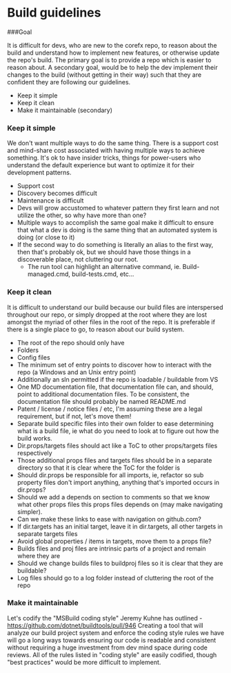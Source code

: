 Build guidelines
================
###Goal

It is difficult for devs, who are new to the corefx repo, to reason about the build and understand how to implement new features, or otherwise update the repo's build.  The primary goal is to provide a repo which is easier to reason about.  A secondary goal, would be to help the dev implement their changes to the build (without getting in their way) such that they are confident they are following our guidelines.

- Keep it simple
- Keep it clean
- Make it maintainable (secondary)

### Keep it simple

We don't want multiple ways to do the same thing.  There is a support cost and mind-share cost associated with having multiple ways to achieve something.  It's ok to have insider tricks, things for power-users who understand the default experience but want to optimize it for their development patterns.
- Support cost
 - Discovery becomes difficult
 - Maintenance is difficult
 - Devs will grow accustomed to whatever pattern they first learn and not utilize the other, so why have more than one?
 - Multiple ways to accomplish the same goal make it difficult to ensure that what a dev is doing is the same thing that an automated system is doing (or close to it)
- If the second way to do something is literally an alias to the first way, then that's probably ok, but we should have those things in a discoverable place, not cluttering our root.
  - The run tool can highlight an alternative command, ie. Build-managed.cmd, build-tests.cmd, etc…

### Keep it clean

It is difficult to understand our build because our build files are interspersed throughout our repo, or simply dropped at the root where they are lost amongst the myriad of other files in the root of the repo.  It is preferable if there is a single place to go, to reason about our build system.  
- The root of the repo should only have 
 - Folders
 - Config files
 - The minimum set of entry points to discover how to interact with the repo (a Windows and an Unix entry point)
 - Additionally an sln permitted if the repo is loadable / buildable from VS
 - One MD documentation file, that documentation file can, and should, point to additional documentation files. To be consistent, the documentation file should probably be named README.md
 - Patent / license / notice files / etc, I'm assuming these are a legal requirement, but if not, let's move them!
- Separate build specific files into their own folder to ease determining what is a build file, ie what do you need to look at to figure out how the build works. 
- Dir.props/targets files should act like a ToC to other props/targets files respectively
 - Those additional props files and targets files should be in a separate directory so that it is clear where the ToC for the folder is
 - Should dir.props be responsible for all imports, ie, refactor so sub property files don't import anything, anything that's imported occurs in dir.props?
  - Should we add a depends on section to comments so that we know what other props files this props files depends on (may make navigating simpler).
  - Can we make these links to ease with navigation on github.com?
 - If dir.targets has an initial target, leave it in dir.targets, all other targets in separate targets files
 - Avoid global properties / items in targets, move them to a props file?
- Builds files and proj files are intrinsic parts of a project and remain where they are
 - Should we change builds files to buildproj files so it is clear that they are buildable?
- Log files should go to a log folder instead of cluttering the root of the repo

### Make it maintainable

Let's codify the "MSBuild coding style" Jeremy Kuhne has outlined - https://github.com/dotnet/buildtools/pull/946
Creating a tool that will analyze our build project system and enforce the coding style rules we have will go a long ways towards ensuring our code is readable and consistent without requiring a huge investment from dev mind space during code reviews.  All of the rules listed in "coding style" are easily codified, though "best practices" would be more difficult to implement. 
